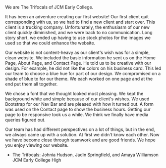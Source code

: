 

We are The Trifocals of JCM Early College.

It has been an adventure creating our first website! Our first client quit corresponding with us, so we had to find a new client and start over. This client is a trucking company. Unfortunately, the enthusiasm of our new client quickly diminished, and we were back to no communication. Long story short, we ended up having to use stock photos for the images we used so that we could enhance the website.

Our website is not content-heavy as our client's wish was for a simple, clean website. We included the basic information he sent us on the Home Page, About Page, and Contact Page. He told us to be creative with our design. For example, he did not like the colors on his business card. This led our team to choose a blue hue for part of our design. We compromised on a shade of blue to for our theme. We each worked on one page and at the end put them all together.

We chose a font that we thought looked most pleasing. We kept the background white and simple because of our client's wishes. We used Bootstrap for our Nav Bar and are pleased with how it turned out. A form was used on the Contact page to show the business hours. Getting our page to be responsive took us a while. We think we finally have media queries figured out.

Our team has had different perspectives on a lot of things, but in the end, we always came up with a solution. At first we didn't know each other. Now we have become close through teamwork and are good friends.  We hope you enjoy viewing our website.

- The Trifocals: Johnia Hudson, Jadin Springfield, and Amaya Williamson 
JCM Early College High
